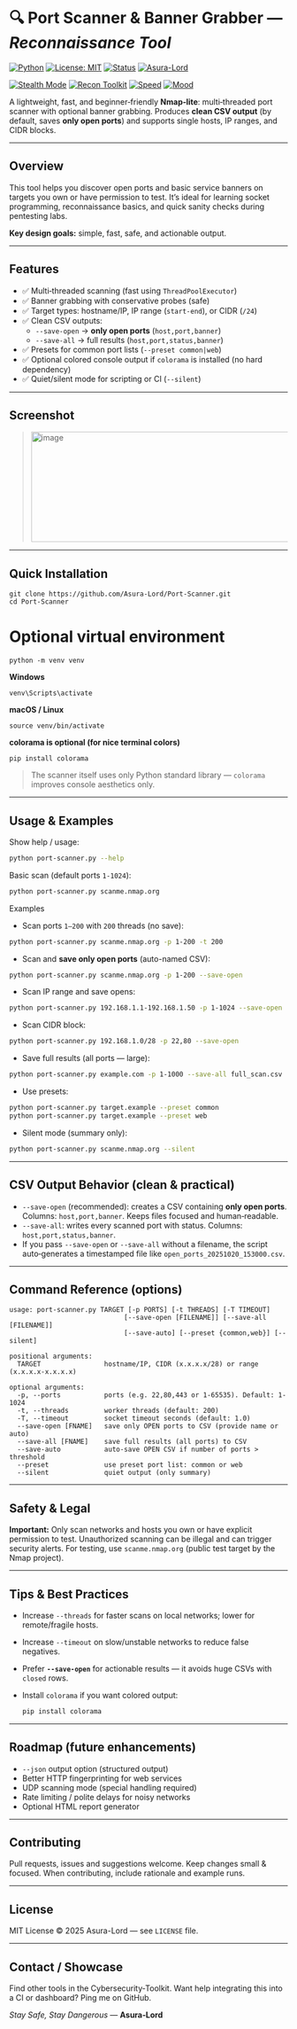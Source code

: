 

# 🔍 Port Scanner & Banner Grabber — *Reconnaissance Tool*

[![Python](https://img.shields.io/badge/python-3.8%2B-blue)](https://www.python.org/)
[![License: MIT](https://img.shields.io/badge/license-MIT-green)](LICENSE)
[![Status](https://img.shields.io/badge/status-active-success)]()
[![Asura-Lord](https://img.shields.io/badge/author-Asura--Lord-black)]()

<!-- Decorative / "cool" badges (stylistic only) -->
[![Stealth Mode](https://img.shields.io/badge/Stealth-ON-black?logo=ghost&logoColor=white)]()
[![Recon Toolkit](https://img.shields.io/badge/Toolkit-Cyber--Recon-purple)]()
[![Speed](https://img.shields.io/badge/Speed-MultiThreaded-orange)]()
[![Mood](https://img.shields.io/badge/Mood-Stay%20Safe%2C%20Stay%20Dangerous-red)]()



A lightweight, fast, and beginner‑friendly **Nmap‑lite**: multi‑threaded port scanner with optional banner grabbing. Produces **clean CSV output** (by default, saves **only open ports**) and supports single hosts, IP ranges, and CIDR blocks.

---

## Overview

This tool helps you discover open ports and basic service banners on targets you own or have permission to test. It’s ideal for learning socket programming, reconnaissance basics, and quick sanity checks during pentesting labs.

**Key design goals:** simple, fast, safe, and actionable output.

---

## Features

- ✅ Multi‑threaded scanning (fast using `ThreadPoolExecutor`)  
- ✅ Banner grabbing with conservative probes (safe)  
- ✅ Target types: hostname/IP, IP range (`start-end`), or CIDR (`/24`)  
- ✅ Clean CSV outputs:
  - `--save-open` → **only open ports** (`host,port,banner`)  
  - `--save-all` → full results (`host,port,status,banner`)  
- ✅ Presets for common port lists (`--preset common|web`)  
- ✅ Optional colored console output if `colorama` is installed (no hard dependency)  
- ✅ Quiet/silent mode for scripting or CI (`--silent`)

---

## Screenshot 

> <img width="1118" height="199" alt="image" src="https://github.com/user-attachments/assets/3caa3cb2-8ce4-4019-8c02-5901ab283473" />





---

## Quick Installation

```
git clone https://github.com/Asura-Lord/Port-Scanner.git
cd Port-Scanner
```
# Optional virtual environment
```
python -m venv venv
```
 **Windows**
```
venv\Scripts\activate
```
**macOS / Linux**
```
source venv/bin/activate
```

**colorama is optional (for nice terminal colors)**
```
pip install colorama
````

> The scanner itself uses only Python standard library — `colorama` improves console aesthetics only.

---

## Usage & Examples

Show help / usage:

```bash
python port-scanner.py --help
```

Basic scan (default ports `1-1024`):

```bash
python port-scanner.py scanme.nmap.org
```

Examples

* Scan ports `1–200` with `200` threads (no save):

```bash
python port-scanner.py scanme.nmap.org -p 1-200 -t 200
```

* Scan and **save only open ports** (auto-named CSV):

```bash
python port-scanner.py scanme.nmap.org -p 1-200 --save-open
```

* Scan IP range and save opens:

```bash
python port-scanner.py 192.168.1.1-192.168.1.50 -p 1-1024 --save-open
```

* Scan CIDR block:

```bash
python port-scanner.py 192.168.1.0/28 -p 22,80 --save-open
```

* Save full results (all ports — large):

```bash
python port-scanner.py example.com -p 1-1000 --save-all full_scan.csv
```

* Use presets:

```bash
python port-scanner.py target.example --preset common
python port-scanner.py target.example --preset web
```

* Silent mode (summary only):

```bash
python port-scanner.py scanme.nmap.org --silent
```

---

## CSV Output Behavior (clean & practical)

* `--save-open` (recommended): creates a CSV containing **only open ports**. Columns: `host,port,banner`. Keeps files focused and human‑readable.
* `--save-all`: writes every scanned port with status. Columns: `host,port,status,banner`.
* If you pass `--save-open` or `--save-all` without a filename, the script auto‑generates a timestamped file like `open_ports_20251020_153000.csv`.

---

## Command Reference (options)

```
usage: port-scanner.py TARGET [-p PORTS] [-t THREADS] [-T TIMEOUT]
                             [--save-open [FILENAME]] [--save-all [FILENAME]]
                             [--save-auto] [--preset {common,web}] [--silent]

positional arguments:
  TARGET                hostname/IP, CIDR (x.x.x.x/28) or range (x.x.x.x-x.x.x.x)

optional arguments:
  -p, --ports           ports (e.g. 22,80,443 or 1-65535). Default: 1-1024
  -t, --threads         worker threads (default: 200)
  -T, --timeout         socket timeout seconds (default: 1.0)
  --save-open [FNAME]   save only OPEN ports to CSV (provide name or auto)
  --save-all [FNAME]    save full results (all ports) to CSV
  --save-auto           auto-save OPEN CSV if number of ports > threshold
  --preset              use preset port list: common or web
  --silent              quiet output (only summary)
```

---

## Safety & Legal

**Important:** Only scan networks and hosts you own or have explicit permission to test. Unauthorized scanning can be illegal and can trigger security alerts. For testing, use `scanme.nmap.org` (public test target by the Nmap project).

---

## Tips & Best Practices

* Increase `--threads` for faster scans on local networks; lower for remote/fragile hosts.
* Increase `--timeout` on slow/unstable networks to reduce false negatives.
* Prefer **`--save-open`** for actionable results — it avoids huge CSVs with `closed` rows.
* Install `colorama` if you want colored output:

  ```bash
  pip install colorama
  ```

---

## Roadmap (future enhancements)

* `--json` output option (structured output)
* Better HTTP fingerprinting for web services
* UDP scanning mode (special handling required)
* Rate limiting / polite delays for noisy networks
* Optional HTML report generator

---

## Contributing

Pull requests, issues and suggestions welcome. Keep changes small & focused. When contributing, include rationale and example runs.

---

## License

MIT License © 2025 Asura-Lord — see `LICENSE` file.

---

## Contact / Showcase

Find other tools in the Cybersecurity‑Toolkit. Want help integrating this into a CI or dashboard? Ping me on GitHub.

 *Stay Safe, Stay Dangerous* — **Asura‑Lord**

```


